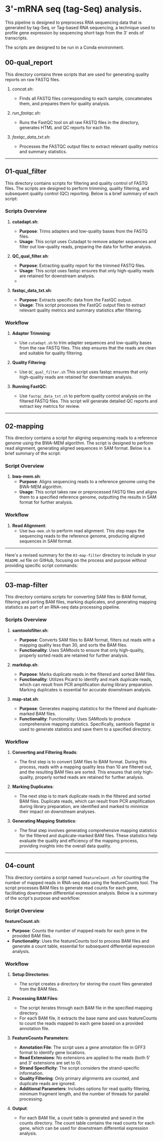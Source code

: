 # 3'-mRNA seq (tag-Seq) analysis. 

This pipeline is designed to preprocess RNA sequencing data that is generated by tag-Seq, or Tag-based RNA sequencing, a technique used to profile gene expression by sequencing short tags from the 3' ends of transcripts.

The scripts are designed to be run in a Conda environment.

## 00-qual_report

This directory contains three scripts that are used for generating quality reports on raw FASTQ files. 

1. *concat.sh*:
   - Finds all FASTQ files corresponding to each sample, concatenates them, and prepares them for quality analysis.

3. *run_fastqc.sh*:
   - Runs the FastQC tool on all raw FASTQ files in the directory, generates HTML and QC reports for each file.

5. *fastqc_data_txt.sh*:
   - Processes the FASTQC output files to extract relevant quality metrics and summary statistics.

---

## 01-qual_filter

This directory contains scripts for filtering and quality control of FASTQ files. The scripts are designed to perform trimming, quality filtering, and subsequent quality control (QC) reporting. Below is a brief summary of each script:

### Scripts Overview

1. **cutadapt.sh**:
   - **Purpose**: Trims adapters and low-quality bases from the FASTQ files.
   - **Usage**: This script uses Cutadapt to remove adapter sequences and filter out low-quality reads, preparing the data for further analysis.

2. **QC_qual_filter.sh**:
   - **Purpose**: Extracting quality report for the trimmed FASTQ files.
   - **Usage**: This script uses fastqc ensures that only high-quality reads are retained for downstream analysis.
   - 
3. **fastqc_data_txt.sh**:
   - **Purpose**: Extracts specific data from the FastQC output.
   - **Usage**: This script processes the FastQC output files to extract relevant quality metrics and summary statistics after filtering.

### Workflow

1. **Adapter Trimming**:
   - Use `cutadapt.sh` to trim adapter sequences and low-quality bases from the raw FASTQ files. This step ensures that the reads are clean and suitable for quality filtering.

2. **Quality Filtering**:
   - Use `QC_qual_filter.sh` This script uses fastqc ensures that only high-quality reads are retained for downstream analysis.

3. **Running FastQC**:
   - Use `fastqc_data_txt.sh` to perform quality control analysis on the filtered FASTQ files. This script will generate detailed QC reports and extract key metrics for review.
 
---

## 02-mapping

This directory contains a script for aligning sequencing reads to a reference genome using the BWA-MEM algorithm. The script is designed to perform read alignment, generating aligned sequences in SAM format. Below is a brief summary of the script:

### Script Overview

1. **bwa-mem.sh**:
   - **Purpose**: Aligns sequencing reads to a reference genome using the BWA-MEM algorithm.
   - **Usage**: This script takes raw or preprocessed FASTQ files and aligns them to a specified reference genome, outputting the results in SAM format for further analysis.

### Workflow

1. **Read Alignment**:
   - Use `bwa-mem.sh` to perform read alignment. This step maps the sequencing reads to the reference genome, producing aligned sequences in SAM format.

---
Here's a revised summary for the `03-map-filter` directory to include in your `README.md` file on GitHub, focusing on the process and purpose without providing specific script commands:

---

## 03-map-filter

This directory contains scripts for converting SAM files to BAM format, filtering and sorting BAM files, marking duplicates, and generating mapping statistics as part of an RNA-seq data processing pipeline. 

### Scripts Overview

1. **samtoolsfilter.sh**:
   - **Purpose**: Converts SAM files to BAM format, filters out reads with a mapping quality less than 30, and sorts the BAM files.
   - **Functionality**: Uses SAMtools to ensure that only high-quality, properly sorted reads are retained for further analysis.

2. **markdup.sh**:
   - **Purpose**: Marks duplicate reads in the filtered and sorted BAM files.
   - **Functionality**: Utilizes Picard to identify and mark duplicate reads, which can result from PCR amplification during library preparation. Marking duplicates is essential for accurate downstream analysis.

3. **map-stat.sh**:
   - **Purpose**: Generates mapping statistics for the filtered and duplicate-marked BAM files.
   - **Functionality**: Functionality: Uses SAMtools to produce comprehensive mapping statistics. Specifically, samtools flagstat is used to generate statistics and save them to a specified directory.

### Workflow

1. **Converting and Filtering Reads**:
   - The first step is to convert SAM files to BAM format. During this process, reads with a mapping quality less than 10 are filtered out, and the resulting BAM files are sorted. This ensures that only high-quality, properly sorted reads are retained for further analysis.

2. **Marking Duplicates**:
   - The next step is to mark duplicate reads in the filtered and sorted BAM files. Duplicate reads, which can result from PCR amplification during library preparation, are identified and marked to minimize their impact on downstream analyses.

3. **Generating Mapping Statistics**:
   - The final step involves generating comprehensive mapping statistics for the filtered and duplicate-marked BAM files. These statistics help evaluate the quality and efficiency of the mapping process, providing insights into the overall data quality.

---

## 04-count

This directory contains a script named `featureCount.sh` for counting the number of mapped reads in RNA-seq data using the featureCounts tool. The script processes BAM files to generate read counts for each gene, facilitating downstream differential expression analysis. Below is a summary of the script's purpose and workflow:

### Script Overview

**featureCount.sh**:
- **Purpose**: Counts the number of mapped reads for each gene in the provided BAM files.
- **Functionality**: Uses the featureCounts tool to process BAM files and generate a count table, essential for subsequent differential expression analysis.

### Workflow

1. **Setup Directories**:
   - The script creates a directory for storing the count files generated from the BAM files.

2. **Processing BAM Files**:
   - The script iterates through each BAM file in the specified mapping directory.
   - For each BAM file, it extracts the base name and uses featureCounts to count the reads mapped to each gene based on a provided annotation file.

3. **FeatureCounts Parameters**:
   - **Annotation File**: The script uses a gene annotation file in GFF3 format to identify gene locations.
   - **Read Extensions**: No extensions are applied to the reads (both 5' and 3' extensions are set to 0).
   - **Strand Specificity**: The script considers the strand-specific information.
   - **Quality Filtering**: Only primary alignments are counted, and duplicate reads are ignored.
   - **Additional Parameters**: Includes options for read quality filtering, minimum fragment length, and the number of threads for parallel processing.

4. **Output**:
   - For each BAM file, a count table is generated and saved in the counts directory. The count table contains the read counts for each gene, which can be used for downstream differential expression analysis.
